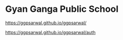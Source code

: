# Gyan Ganga Public School


https://ggpsarwal.github.io/ggpsarwal/


https://ggpsarwal.github.io/ggpsarwal/auth
